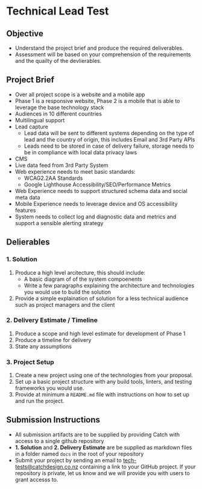 Technical Lead Test
===================

Objective
---------

- Understand the project brief and produce the required deliverables.
- Assessment will be based on your comprehension of the requirements and the quailty of the devlierables.

Project Brief
-------------

- Over all project scope is a website and a mobile app
- Phase 1 is a responsive website, Phase 2 is a mobile that is able to leverage the base technology stack
- Audiences in 10 different countries
- Multilingual support
- Lead capture
   - Lead data will be sent to different systems depending on the type of lead and the country of origin, this includes Email and 3rd Party APIs
   - Leads need to be stored in case of delivery failure, storage needs to be in compliance with local data privacy laws
- CMS
- Live data feed from 3rd Party System
- Web experience needs to meet basic standards:
   - WCAG2.2AA Standards
   - Google Lighthouse Accessibility/SEO/Performance Metrics
- Web Experience needs to support structured schema data and social meta data
- Mobile Experience needs to leverage device and OS accessibility features
- System needs to collect log and diagnostic data and metrics and support a sensible alerting strategy

Delierables
-----------

### 1. Solution

1. Produce a high level arcitecture, this should include:
   - A basic diagram of of the system compoenents
   - Write a few paragraphs explaining the architecture and technologies you would use to build the solution
2. Provide a simple explaination of solution for a less technical audience such as project managers and the client

### 2. Delivery Estimate / Timeline

1. Produce a scope and high level estimate for development of Phase 1
2. Produce a timeline for delivery
3. State any assumptions

### 3. Project Setup

1. Create a new project using one of the technologies from your proposal.
2. Set up a basic project structure with any build tools, linters, and testing frameworks you would use.
3. Provide at minimum a `README.md` file with instructions on how to set up and run the project.

## Submission Instructions

- All submission artifacts are to be supplied by providing Catch with access to a single github repository
- **1. Solution** and **2. Delivery Estimate** are be supplied as markdown files in a folder named `docs` in the root of your repository
- Submit your project by sending an email to [tech-tests@catchdesign.co.nz](mailto:tech-tests@catchdesign.co.nz) containing a link to your GitHub project. If your repository is private, let us know and we will provide you with users to grant accesss to.
